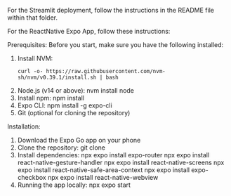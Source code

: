 For the Streamlit deployment, follow the instructions in the README file within that folder.

For the ReactNative Expo App, follow these instructions:

Prerequisites:
Before you start, make sure you have the following installed:
1. Install NVM:
   ```
   curl -o- https://raw.githubusercontent.com/nvm-sh/nvm/v0.39.1/install.sh | bash
   ```
2. Node.js (v14 or above):
   nvm install node
3. Install npm:
   npm install
4. Expo CLI:
   npm install -g expo-cli
5. Git (optional for cloning the repository)

Installation:
1. Download the Expo Go app on your phone
2. Clone the repository: git clone <repository-url>
3. Install dependencies:
   npx expo install expo-router
   npx expo install react-native-gesture-handler
   npx expo install react-native-screens
   npx expo install react-native-safe-area-context
   npx expo install expo-checkbox
   npx expo install react-native-webview
4. Running the app locally:
   npx expo start

   
   

